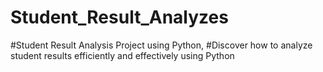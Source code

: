 # Student_Result_Analyzes
#Student Result Analysis Project using Python, 
#Discover how to analyze student results efficiently and effectively using Python
